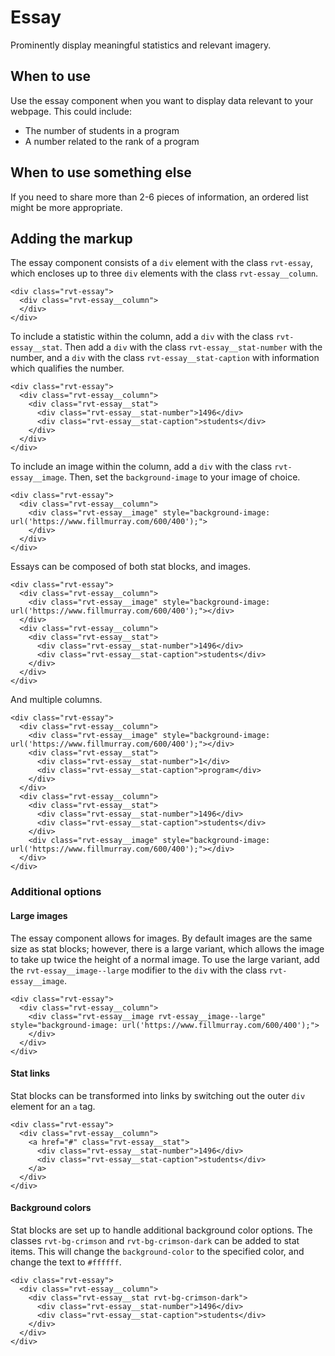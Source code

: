 # Essay

Prominently display meaningful statistics and relevant imagery.

## When to use

Use the essay component when you want to display data relevant to your webpage. This could include:

- The number of students in a program
- A number related to the rank of a program

## When to use something else

If you need to share more than 2-6 pieces of information, an ordered list might be more appropriate.

## Adding the markup

The essay component consists of a `div` element with the class `rvt-essay`, which encloses up to three `div` elements with the class `rvt-essay__column`.

```
<div class="rvt-essay">
  <div class="rvt-essay__column">
  </div>
</div>
```

To include a statistic within the column, add a `div` with the class `rvt-essay__stat`. Then add a `div` with the class `rvt-essay__stat-number` with the number, and a `div` with the class `rvt-essay__stat-caption` with information which qualifies the number.

```
<div class="rvt-essay">
  <div class="rvt-essay__column">
    <div class="rvt-essay__stat">
      <div class="rvt-essay__stat-number">1496</div>
      <div class="rvt-essay__stat-caption">students</div>
    </div>
  </div>
</div>
```

To include an image within the column, add a `div` with the class `rvt-essay__image`. Then, set the `background-image` to your image of choice.

```
<div class="rvt-essay">
  <div class="rvt-essay__column">
    <div class="rvt-essay__image" style="background-image: url('https://www.fillmurray.com/600/400');">
    </div>
  </div>
</div>
```

Essays can be composed of both stat blocks, and images.

```
<div class="rvt-essay">
  <div class="rvt-essay__column">
    <div class="rvt-essay__image" style="background-image: url('https://www.fillmurray.com/600/400');"></div>
  </div>
  <div class="rvt-essay__column">
    <div class="rvt-essay__stat">
      <div class="rvt-essay__stat-number">1496</div>
      <div class="rvt-essay__stat-caption">students</div>
    </div>
  </div>
</div>
```

And multiple columns.

```
<div class="rvt-essay">
  <div class="rvt-essay__column">
    <div class="rvt-essay__image" style="background-image: url('https://www.fillmurray.com/600/400');"></div>
    <div class="rvt-essay__stat">
      <div class="rvt-essay__stat-number">1</div>
      <div class="rvt-essay__stat-caption">program</div>
    </div>
  </div>
  <div class="rvt-essay__column">
    <div class="rvt-essay__stat">
      <div class="rvt-essay__stat-number">1496</div>
      <div class="rvt-essay__stat-caption">students</div>
    </div>
    <div class="rvt-essay__image" style="background-image: url('https://www.fillmurray.com/600/400');"></div>
  </div>
</div>
```

### Additional options

#### Large images

The essay component allows for images. By default images are the same size as stat blocks; however, there is a large variant, which allows the image to take up twice the height of a normal image. To use the large variant, add the `rvt-essay__image--large` modifier to the `div` with the class `rvt-essay__image`.

```
<div class="rvt-essay">
  <div class="rvt-essay__column">
    <div class="rvt-essay__image rvt-essay__image--large" style="background-image: url('https://www.fillmurray.com/600/400');">
    </div>
  </div>
</div>
```

#### Stat links

Stat blocks can be transformed into links by switching out the outer `div` element for an `a` tag.

```
<div class="rvt-essay">
  <div class="rvt-essay__column">
    <a href="#" class="rvt-essay__stat">
      <div class="rvt-essay__stat-number">1496</div>
      <div class="rvt-essay__stat-caption">students</div>
    </a>
  </div>
</div>
```

#### Background colors

Stat blocks are set up to handle additional background color options. The classes `rvt-bg-crimson` and `rvt-bg-crimson-dark` can be added to stat items. This will change the `background-color` to the specified color, and change the text to `#ffffff`.

```
<div class="rvt-essay">
  <div class="rvt-essay__column">
    <div class="rvt-essay__stat rvt-bg-crimson-dark">
      <div class="rvt-essay__stat-number">1496</div>
      <div class="rvt-essay__stat-caption">students</div>
    </div>
  </div>
</div>
```
